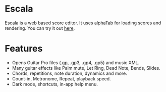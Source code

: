 # Escala

Escala is a web based score editor. It uses [alphaTab](https://github.com/CoderLine/alphaTab) for loading scores and rendering. You can try it out [here](https://gallegretti.github.io/score-editor/).

# Features

* Opens Guitar Pro files (.gp, .gp3, .gp4, .gp5) and music XML.
* Many guitar effects like Palm mute, Let Ring, Dead Note, Bends, Slides.
* Chords, repetitions, note duration, dynamics and more.
* Count-in, Metronome, Repeat, playback speed.
* Dark mode, shortcuts, in-app help menu.
